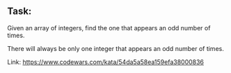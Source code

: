 ## Task:

Given an array of integers, find the one that appears an odd number of times.

There will always be only one integer that appears an odd number of times.

Link: https://www.codewars.com/kata/54da5a58ea159efa38000836

